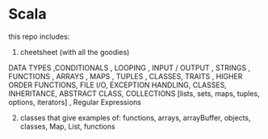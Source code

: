 # Scala

this repo includes:
1) cheetsheet (with all the goodies)

DATA TYPES ,CONDITIONALS , LOOPING , INPUT / OUTPUT , STRINGS , FUNCTIONS , ARRAYS , MAPS , TUPLES , CLASSES, TRAITS , HIGHER ORDER FUNCTIONS, FILE I/O,  EXCEPTION HANDLING, CLASSES, INHERITANCE, ABSTRACT CLASS, COLLECTIONS [lists, sets, maps, tuples, options, iterators] , Regular Expressions

2) classes that give examples of: functions, arrays, arrayBuffer, objects, classes, Map, List, functions
